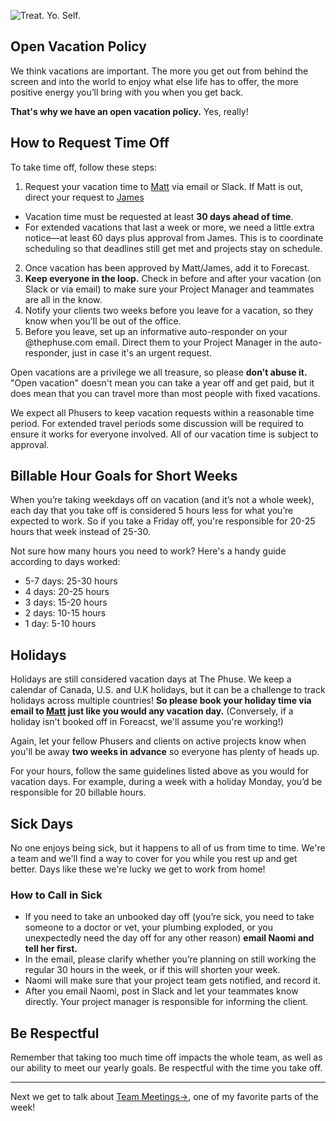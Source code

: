 ![Treat. Yo. Self.](/img/handbook-gifs/treat_yo_self.gif)

## Open Vacation Policy

We think vacations are important. The more you get out from behind the screen and into the world to enjoy what else life has to offer, the more positive energy you’ll bring with you when you get back. 

**That's why we have an open vacation policy.** Yes, really!

## How to Request Time Off

To take time off, follow these steps:

1. Request your vacation time to [Matt](matt@phuse.ca) via email or Slack. If Matt is out, direct your request to [James](james@phuse.ca)
  - Vacation time must be requested at least **30 days ahead of time**.
  - For extended vacations that last a week or more, we need a little extra notice—at least 60 days plus approval from James. This is to coordinate scheduling so that deadlines still get met and projects stay on schedule.
2. Once vacation has been approved by Matt/James, add it to Forecast.
3. **Keep everyone in the loop.** Check in before and after your vacation (on Slack or via email) to make sure your Project Manager and teammates are all in the know.
4. Notify your clients two weeks before you leave for a vacation, so they know when you'll be out of the office.
5. Before you leave, set up an informative auto-responder on your @thephuse.com email. Direct them to your Project Manager in the auto-responder, just in case it's an urgent request.

Open vacations are a privilege we all treasure, so please **don't abuse it.** "Open vacation" doesn't mean you can take a year off and get paid, but it does mean that you can travel more than most people with fixed vacations.

We expect all Phusers to keep vacation requests within a reasonable time period. For extended travel periods some discussion will be required to ensure it works for everyone involved. All of our vacation time is subject to approval.

## Billable Hour Goals for Short Weeks

When you’re taking weekdays off on vacation (and it’s not a whole week), each day that you take off is considered 5 hours less for what you’re expected to work. So if you take a Friday off, you're responsible for 20-25 hours that week instead of 25-30.

Not sure how many hours you need to work? Here's a handy guide according to days worked:
- 5-7 days: 25-30 hours
- 4 days: 20-25 hours
- 3 days: 15-20 hours
- 2 days: 10-15 hours
- 1 day: 5-10 hours

## Holidays

Holidays are still considered vacation days at The Phuse. We keep a calendar of Canada, U.S. and U.K holidays, but it can be a challenge to track holidays across multiple countries! **So please book your holiday time via email to [Matt](mailto:matt@thephuse.com) just like you would any vacation day.** (Conversely, if a holiday isn't booked off in Foreacst, we'll assume you're working!)

Again, let your fellow Phusers and clients on active projects know when you'll be away **two weeks in advance** so everyone has plenty of heads up.

For your hours, follow the same guidelines listed above as you would for vacation days. For example, during a week with a holiday Monday, you’d be responsible for 20 billable hours.

## Sick Days

No one enjoys being sick, but it happens to all of us from time to time. We're a team and we'll find a way to cover for you while you rest up and get better. Days like these we're lucky we get to work from home!

### How to Call in Sick

- If you need to take an unbooked day off (you’re sick, you need to take someone to a doctor or vet, your plumbing exploded, or you unexpectedly need the day off for any other reason) **email Naomi and tell her first.**
- In the email, please clarify whether you’re planning on still working the regular 30 hours in the week, or if this will shorten your week.
- Naomi will make sure that your project team gets notified, and record it.
- After you email Naomi, post in Slack and let your teammates know directly. Your project manager is responsible for informing the client.

## Be Respectful

Remember that taking too much time off impacts the whole team, as well as our ability to meet our yearly goals. Be respectful with the time you take off.

---

Next we get to talk about [Team Meetings&#8594;](/The_Basics/Team_Meetings), one of my favorite parts of the week!